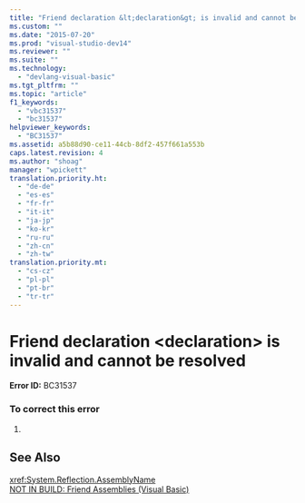 ```yaml
---
title: "Friend declaration &lt;declaration&gt; is invalid and cannot be resolved"
ms.custom: ""
ms.date: "2015-07-20"
ms.prod: "visual-studio-dev14"
ms.reviewer: ""
ms.suite: ""
ms.technology: 
  - "devlang-visual-basic"
ms.tgt_pltfrm: ""
ms.topic: "article"
f1_keywords: 
  - "vbc31537"
  - "bc31537"
helpviewer_keywords: 
  - "BC31537"
ms.assetid: a5b88d90-ce11-44cb-8df2-457f661a553b
caps.latest.revision: 4
ms.author: "shoag"
manager: "wpickett"
translation.priority.ht: 
  - "de-de"
  - "es-es"
  - "fr-fr"
  - "it-it"
  - "ja-jp"
  - "ko-kr"
  - "ru-ru"
  - "zh-cn"
  - "zh-tw"
translation.priority.mt: 
  - "cs-cz"
  - "pl-pl"
  - "pt-br"
  - "tr-tr"
---
```

# Friend declaration &lt;declaration&gt; is invalid and cannot be resolved
**Error ID:** BC31537  
  
### To correct this error  
  
1.  
  
## See Also  
 <xref:System.Reflection.AssemblyName>   
 [NOT IN BUILD: Friend Assemblies (Visual Basic)](http://msdn.microsoft.com/en-us/80e7a33a-ca91-450b-a00e-c5a7986e228c)